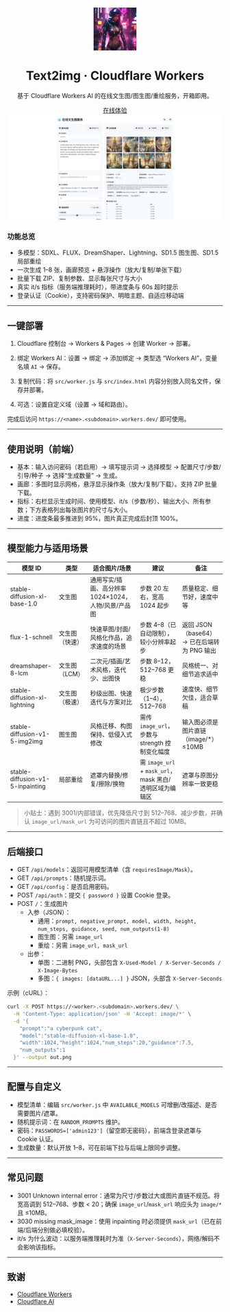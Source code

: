 <p align="center">
  <img alt="text-to-image" src="public/cat0.png" width="100" height="100" />
</p>

<div align="center">
  <h1>Text2img · Cloudflare Workers</h1>
  <p>基于 Cloudflare Workers AI 的在线文生图/图生图/重绘服务，开箱即用。</p>
  <a href="https://text2img.huarzone.com/" target="_blank">在线体验</a>
</div>

<picture>
  <source media="(prefers-color-scheme: dark)" srcset="public/top-dark.png">
  <img alt="应用截图" src="public/top.png">
</picture>

### 功能总览

- 多模型：SDXL、FLUX、DreamShaper、Lightning、SD1.5 图生图、SD1.5 局部重绘
- 一次生成 1–8 张，画廊预览 + 悬浮操作（放大/复制/单张下载）
- 批量下载 ZIP、复制参数、显示每张尺寸与大小
- 真实 it/s 指标（服务端推理耗时），带进度条与 60s 超时提示
- 登录认证（Cookie），支持密码保护、明暗主题、自适应移动端

---

## 一键部署

1) Cloudflare 控制台 → Workers & Pages → 创建 Worker → 部署。

2) 绑定 Workers AI：设置 → 绑定 → 添加绑定 → 类型选 “Workers AI”，变量名填 `AI` → 保存。

3) 复制代码：将 `src/worker.js` 与 `src/index.html` 内容分别放入同名文件，保存并部署。

4) 可选：设置自定义域（设置 → 域和路由）。

完成后访问 `https://<name>.<subdomain>.workers.dev/` 即可使用。

---

## 使用说明（前端）

- 基本：输入访问密码（若启用）→ 填写提示词 → 选择模型 → 配置尺寸/步数/引导/种子 → 选择“生成数量” → 生成。
- 画廊：多图时显示网格，悬浮显示操作条（放大/复制/下载）。支持 ZIP 批量下载。
- 指标：右栏显示生成时间、使用模型、it/s（步数/秒）、输出大小、所有参数；下方表格列出每张图片的尺寸与大小。
- 进度：进度条最多推进到 95%，图片真正完成后封顶 100%。

---

## 模型能力与适用场景

| 模型 ID | 类型 | 适合图片/场景 | 建议 | 备注 |
| --- | --- | --- | --- | --- |
| stable-diffusion-xl-base-1.0 | 文生图 | 通用写实/插画、高分辨率 1024×1024，人物/风景/产品图 | 步数 20 左右，宽高 1024 起步 | 质量稳定、细节好，速度中等 |
| flux-1-schnell | 文生图（快速） | 快速草图/封面/风格化作品，追求速度的场景 | 步数 4–8（已自动限制），较小分辨率起步 | 返回 JSON（base64）→ 已在后端转为 PNG 输出 |
| dreamshaper-8-lcm | 文生图（LCM） | 二次元/插画/艺术风格，迭代少、出图快 | 步数 8–12，512–768 更稳 | 风格统一、对细节追求适中 |
| stable-diffusion-xl-lightning | 文生图（极速） | 秒级出图、快速迭代与方案对比 | 极少步数（1–4），512–768 | 速度快、细节欠佳，适合草稿 |
| stable-diffusion-v1-5-img2img | 图生图 | 风格迁移、构图保持、低侵入式修改 | 需传 `image_url`，步数与 strength 控制变化幅度 | 输入图必须是图片直链（image/*）≤10MB |
| stable-diffusion-v1-5-inpainting | 局部重绘 | 遮罩内替换/修复/擦除/换物 | 需 `image_url` + `mask_url`，mask 黑白/透明区域为编辑区 | 遮罩与原图分辨率一致更稳 |

> 小贴士：遇到 3001/内部错误，优先降低尺寸到 512–768、减少步数，并确认 `image_url/mask_url` 为可访问的图片直链且不超过 10MB。

---

## 后端接口

- GET `/api/models`：返回可用模型清单（含 `requiresImage/Mask`）。
- GET `/api/prompts`：随机提示词。
- GET `/api/config`：是否启用密码。
- POST `/api/auth`：提交 `{ password }` 设置 Cookie 登录。
- POST `/`：生成图片
  - 入参（JSON）：
    - 通用：`prompt, negative_prompt, model, width, height, num_steps, guidance, seed, num_outputs(1-8)`
    - 图生图：另需 `image_url`
    - 重绘：另需 `image_url, mask_url`
  - 出参：
    - 单图：二进制 PNG，头部包含 `X-Used-Model / X-Server-Seconds / X-Image-Bytes`
    - 多图：`{ images: [dataURL...] }` JSON，头部含 `X-Server-Seconds`

示例（cURL）：

```bash
curl -X POST https://<worker>.<subdomain>.workers.dev/ \
  -H 'Content-Type: application/json' -H 'Accept: image/*' \
  -d '{
    "prompt":"a cyberpunk cat",
    "model":"stable-diffusion-xl-base-1.0",
    "width":1024,"height":1024,"num_steps":20,"guidance":7.5,
    "num_outputs":1
  }' --output out.png
```

---

## 配置与自定义

- 模型清单：编辑 `src/worker.js` 中 `AVAILABLE_MODELS` 可增删/改描述、是否需要图片/遮罩。
- 随机提示词：在 `RANDOM_PROMPTS` 维护。
- 密码：`PASSWORDS=['admin123']`（留空即无密码），前端含登录遮罩与 Cookie 认证。
- 生成数量：默认开放 1–8，可在前端下拉与后端上限同步调整。

---

## 常见问题

- 3001 Unknown internal error：通常为尺寸/步数过大或图片直链不规范。将宽高调到 512–768、步数 < 20；确保 `image_url`/`mask_url` 响应头为 `image/*` 且 ≤10MB。
- 3030 missing mask_image：使用 inpainting 时必须提供 `mask_url`（已在前端/后端分别做必填校验）。
- it/s 为什么波动：以服务端推理耗时为准（`X-Server-Seconds`），网络/解码不会影响该指标。

---

## 致谢

- [Cloudflare Workers](https://workers.cloudflare.com/)
- [Cloudflare AI](https://developers.cloudflare.com/workers-ai/)
